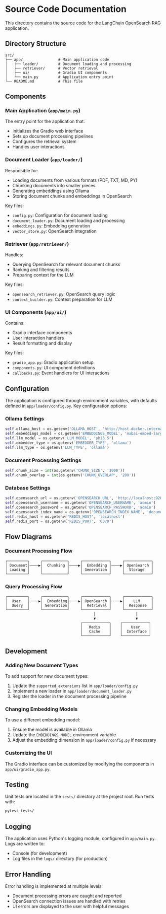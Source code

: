 # Source Code Documentation

This directory contains the source code for the LangChain OpenSearch RAG application.

## Directory Structure

```
src/
├── app/                # Main application code
│   ├── loader/         # Document loading and processing
│   ├── retriever/      # Vector retrieval
│   ├── ui/             # Gradio UI components
│   └── main.py         # Application entry point
└── README.md           # This file
```

## Components

### Main Application (`app/main.py`)

The entry point for the application that:
- Initializes the Gradio web interface
- Sets up document processing pipelines
- Configures the retrieval system
- Handles user interactions

### Document Loader (`app/loader/`)

Responsible for:
- Loading documents from various formats (PDF, TXT, MD, PY)
- Chunking documents into smaller pieces
- Generating embeddings using Ollama
- Storing document chunks and embeddings in OpenSearch

Key files:
- `config.py`: Configuration for document loading
- `document_loader.py`: Document loading and processing
- `embeddings.py`: Embedding generation
- `vector_store.py`: OpenSearch integration

### Retriever (`app/retriever/`)

Handles:
- Querying OpenSearch for relevant document chunks
- Ranking and filtering results
- Preparing context for the LLM

Key files:
- `opensearch_retriever.py`: OpenSearch query logic
- `context_builder.py`: Context preparation for LLM

### UI Components (`app/ui/`)

Contains:
- Gradio interface components
- User interaction handlers
- Result formatting and display

Key files:
- `gradio_app.py`: Gradio application setup
- `components.py`: UI component definitions
- `callbacks.py`: Event handlers for UI interactions

## Configuration

The application is configured through environment variables, with defaults defined in `app/loader/config.py`. Key configuration options:

### Ollama Settings

```python
self.ollama_host = os.getenv('OLLAMA_HOST', 'http://host.docker.internal:11434')
self.embeddings_model = os.getenv('EMBEDDINGS_MODEL', 'mxbai-embed-large')
self.llm_model = os.getenv('LLM_MODEL', 'phi3.5')
self.embedder_type = os.getenv('EMBEDDER_TYPE', 'ollama')
self.llm_type = os.getenv('LLM_TYPE', 'ollama')
```

### Document Processing Settings

```python
self.chunk_size = int(os.getenv('CHUNK_SIZE', '1000'))
self.chunk_overlap = int(os.getenv('CHUNK_OVERLAP', '200'))
```

### Database Settings

```python
self.opensearch_url = os.getenv('OPENSEARCH_URL', 'http://localhost:9200')
self.opensearch_username = os.getenv('OPENSEARCH_USERNAME', 'admin')
self.opensearch_password = os.getenv('OPENSEARCH_PASSWORD', 'admin')
self.opensearch_index_name = os.getenv('OPENSEARCH_INDEX_NAME', 'documents')
self.redis_host = os.getenv('REDIS_HOST', 'localhost')
self.redis_port = os.getenv('REDIS_PORT', '6379')
```

## Flow Diagrams

### Document Processing Flow

```
┌─────────┐     ┌───────────┐     ┌────────────┐     ┌────────────┐
│ Document│────▶│  Chunking │────▶│  Embedding │────▶│ OpenSearch │
│ Loading │     │           │     │ Generation │     │  Storage   │
└─────────┘     └───────────┘     └────────────┘     └────────────┘
```

### Query Processing Flow

```
┌─────────┐     ┌───────────┐     ┌────────────┐     ┌────────────┐
│  User   │────▶│  Embedding│────▶│ OpenSearch │────▶│    LLM     │
│  Query  │     │ Generation│     │  Retrieval │     │  Response  │
└─────────┘     └───────────┘     └────────────┘     └────────────┘
                                        │                  │
                                        ▼                  ▼
                                  ┌────────────┐    ┌────────────┐
                                  │   Redis    │    │    User    │
                                  │   Cache    │    │  Interface │
                                  └────────────┘    └────────────┘
```

## Development

### Adding New Document Types

To add support for new document types:
1. Update the `supported_extensions` list in `app/loader/config.py`
2. Implement a new loader in `app/loader/document_loader.py`
3. Register the loader in the document processing pipeline

### Changing Embedding Models

To use a different embedding model:
1. Ensure the model is available in Ollama
2. Update the `EMBEDDINGS_MODEL` environment variable
3. Adjust the embedding dimension in `app/loader/config.py` if necessary

### Customizing the UI

The Gradio interface can be customized by modifying the components in `app/ui/gradio_app.py`.

## Testing

Unit tests are located in the `tests/` directory at the project root. Run tests with:

```bash
pytest tests/
```

## Logging

The application uses Python's logging module, configured in `app/main.py`. Logs are written to:
- Console (for development)
- Log files in the `logs/` directory (for production)

## Error Handling

Error handling is implemented at multiple levels:
- Document processing errors are caught and reported
- OpenSearch connection issues are handled with retries
- UI errors are displayed to the user with helpful messages

